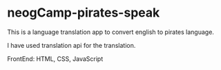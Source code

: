 # neogCamp-pirates-speak

This is a language translation app to convert english to pirates language.

I have used translation api for the translation.

FrontEnd: HTML, CSS, JavaScript